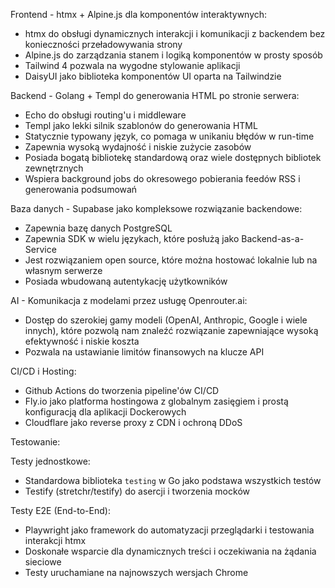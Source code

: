 Frontend - htmx + Alpine.js dla komponentów interaktywnych:

- htmx do obsługi dynamicznych interakcji i komunikacji z backendem bez konieczności przeładowywania strony
- Alpine.js do zarządzania stanem i logiką komponentów w prosty sposób
- Tailwind 4 pozwala na wygodne stylowanie aplikacji
- DaisyUI jako biblioteka komponentów UI oparta na Tailwindzie

Backend - Golang + Templ do generowania HTML po stronie serwera:

- Echo do obsługi routing'u i middleware
- Templ jako lekki silnik szablonów do generowania HTML
- Statycznie typowany język, co pomaga w unikaniu błędów w run-time
- Zapewnia wysoką wydajność i niskie zużycie zasobów
- Posiada bogatą bibliotekę standardową oraz wiele dostępnych bibliotek zewnętrznych
- Wspiera background jobs do okresowego pobierania feedów RSS i generowania podsumowań

Baza danych - Supabase jako kompleksowe rozwiązanie backendowe:

- Zapewnia bazę danych PostgreSQL
- Zapewnia SDK w wielu językach, które posłużą jako Backend-as-a-Service
- Jest rozwiązaniem open source, które można hostować lokalnie lub na własnym serwerze
- Posiada wbudowaną autentykację użytkowników

AI - Komunikacja z modelami przez usługę Openrouter.ai:

- Dostęp do szerokiej gamy modeli (OpenAI, Anthropic, Google i wiele innych), które pozwolą nam znaleźć rozwiązanie zapewniające wysoką efektywność i niskie koszta
- Pozwala na ustawianie limitów finansowych na klucze API

CI/CD i Hosting:

- Github Actions do tworzenia pipeline'ów CI/CD
- Fly.io jako platforma hostingowa z globalnym zasięgiem i prostą konfiguracją dla aplikacji Dockerowych
- Cloudflare jako reverse proxy z CDN i ochroną DDoS

Testowanie:

Testy jednostkowe:

- Standardowa biblioteka `testing` w Go jako podstawa wszystkich testów
- Testify (stretchr/testify) do asercji i tworzenia mocków

Testy E2E (End-to-End):

- Playwright jako framework do automatyzacji przeglądarki i testowania interakcji htmx
- Doskonałe wsparcie dla dynamicznych treści i oczekiwania na żądania sieciowe
- Testy uruchamiane na najnowszych wersjach Chrome
